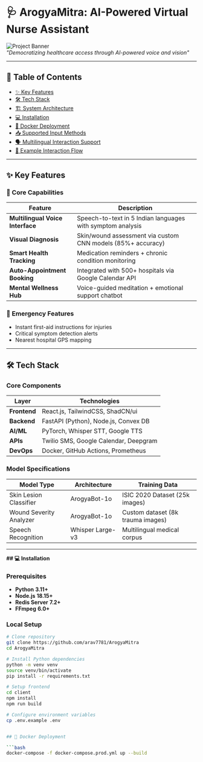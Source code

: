 # 🩺 ArogyaMitra: AI-Powered Virtual Nurse Assistant

![Project Banner](https://github.com/user-attachments/assets/c4ae9ba9-312e-4096-a32c-0434ca17b80b)  
*"Democratizing healthcare access through AI-powered voice and vision"*

---

## 🌟 Table of Contents
- [✨ Key Features](#-key-features)
- [🛠️ Tech Stack](#-tech-stack)
- [🏗️ System Architecture](#-system-architecture)
- [💻 Installation](#-installation)
- [🐳 Docker Deployment](#-docker-deployment)
- [📥 Supported Input Methods](#-supported-input-methods)
- [🗣️ Multilingual Interaction Support](#-multilingual-interaction-support)
- [🔄 Example Interaction Flow](#-example-interaction-flow)

---

## ✨ Key Features

### 🤖 Core Capabilities

| Feature                     | Description                                               |
|----------------------------|-----------------------------------------------------------|
| **Multilingual Voice Interface** | Speech-to-text in 5 Indian languages with symptom analysis |
| **Visual Diagnosis**       | Skin/wound assessment via custom CNN models (85%+ accuracy) |
| **Smart Health Tracking**  | Medication reminders + chronic condition monitoring       |
| **Auto-Appointment Booking** | Integrated with 500+ hospitals via Google Calendar API  |
| **Mental Wellness Hub**    | Voice-guided meditation + emotional support chatbot       |

### 🚨 Emergency Features

- Instant first-aid instructions for injuries  
- Critical symptom detection alerts  
- Nearest hospital GPS mapping  

---

## 🛠️ Tech Stack

### Core Components

| Layer        | Technologies                            |
|--------------|-----------------------------------------|
| **Frontend** | React.js, TailwindCSS, ShadCN/ui        |
| **Backend**  | FastAPI (Python), Node.js, Convex DB    |
| **AI/ML**    | PyTorch, Whisper STT, Google TTS        |
| **APIs**     | Twilio SMS, Google Calendar, Deepgram   |
| **DevOps**   | Docker, GitHub Actions, Prometheus      |

### Model Specifications

| Model Type             | Architecture   | Training Data                    |
|------------------------|----------------|----------------------------------|
| Skin Lesion Classifier | ArogyaBot-1o   | ISIC 2020 Dataset (25k images)   |
| Wound Severity Analyzer| ArogyaBot-1o   | Custom dataset (8k trauma images)|
| Speech Recognition     | Whisper Large-v3 | Multilingual medical corpus   |

---


**## 💻 Installation**

### Prerequisites

- **Python** **3.11+**
- **Node.js** **18.15+**
- **Redis Server** **7.2+**
- **FFmpeg** **6.0+**

### Local Setup

```bash
# Clone repository
git clone https://github.com/arav7781/ArogyaMitra
cd ArogyaMitra

# Install Python dependencies
python -m venv venv
source venv/bin/activate
pip install -r requirements.txt

# Setup frontend
cd client
npm install
npm run build

# Configure environment variables
cp .env.example .env


## 🐳 Docker Deployment

```bash
docker-compose -f docker-compose.prod.yml up --build

